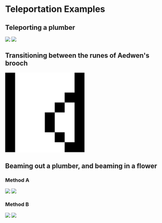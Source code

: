 # Teleportation Examples

## Teleporting a plumber

![](outputs/green2white.png)
![](outputs/white2green.png)

## Transitioning between the runes of Aedwen's brooch

![](outputs/combined_runes.png)

## Beaming out a plumber, and beaming in a flower

### Method A

![](outputs/green2flower.png)
![](outputs/flower2green.png)

### Method B

![](outputs/green2flowerB.png)
![](outputs/flower2greenB.png)
